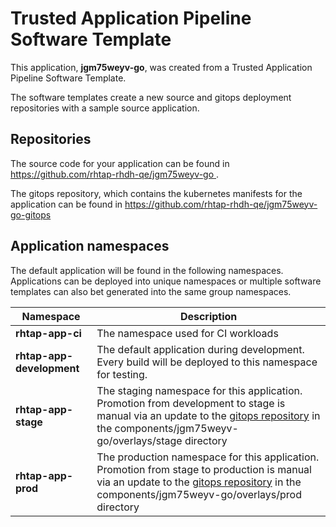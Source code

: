# Trusted Application Pipeline Software Template

This application, **jgm75weyv-go**, was created from a Trusted Application Pipeline Software Template.

The software templates create a new source and gitops deployment repositories with a sample source application. 

## Repositories

The source code for your application can be found in [https://github.com/rhtap-rhdh-qe/jgm75weyv-go ](https://github.com/rhtap-rhdh-qe/jgm75weyv-go ).
 
The gitops repository, which contains the kubernetes manifests for the application can be found in 
[https://github.com/rhtap-rhdh-qe/jgm75weyv-go-gitops ](https://github.com/rhtap-rhdh-qe/jgm75weyv-go-gitops ) 

## Application namespaces 

The default application will be found in the following namespaces. Applications can be deployed into unique namespaces or multiple software templates can also bet generated into the same group namespaces.  

|  Namespace   |  Description   |  
| -------- | -------- |
| **rhtap-app-ci** | The namespace used for CI workloads |
| **rhtap-app-development** | The default application during development. Every build will be deployed to this namespace for testing. |
| **rhtap-app-stage** | The staging namespace for this application. Promotion from development to stage is manual via an update to the [gitops repository](https://github.com/rhtap-rhdh-qe/jgm75weyv-go-gitops ) in the components/jgm75weyv-go/overlays/stage directory |
| **rhtap-app-prod** | The production namespace for this application. Promotion from stage to production is manual via an update to the [gitops repository](https://github.com/rhtap-rhdh-qe/jgm75weyv-go-gitops ) in the components/jgm75weyv-go/overlays/prod directory |